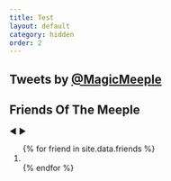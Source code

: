 ```yaml
---
title: Test
layout: default
category: hidden
order: 2
---
```

<div class="subcontainer">
<div class="home-grid">
    <div class="tweet-stream home-grid-col">
        <h2>Tweets by <a href="https://twitter.com/MagicMeeple">@MagicMeeple</a></h2>
        <a class="twitter-timeline" href="https://twitter.com/MagicMeeple?ref_src=twsrc%5Etfw" data-chrome="transparent noheader nofooter" width="100%" data-tweet-limit="3"></a>
        <script async src="https://platform.twitter.com/widgets.js" charset="utf-8"></script>
    </div>
    <div class="friends-of-the-meeple home-grid-col">
        <h2>Friends Of The Meeple</h2>
        <div class="carousel">
          <span class="prev-arrow"> ◀ </span>
          <span class="next-arrow"> ▶ </span>
          <div class="prev"></div>
          <div class="next"></div>
          <ol>
            {% for friend in site.data.friends %}
            <li style="background-image: url('/assets/images/FriendsOftheMeeple/{{ friend.filename }}')" data-caption="{{ friend.name }}">
              <a href="{{ friend.url }}" target="_blank"></a>
            </li>
            {% endfor %}
          </ol>
        </div>
    </div>
</div>
</div>
<script>
carousel = (function(){
  var container = document.querySelector('.carousel');
  var next = container.querySelector('.next');
  var prev = container.querySelector('.prev');
  var counter = 0;
  var items = container.querySelectorAll('.carousel ol>li');
  var amount = items.length;
  var current = items[0];
  container.classList.add('active');
  function navigate(direction) {
    current.classList.remove('current');
    counter = counter + direction;
    counter = (direction === -1 && counter < 0) ? amount - 1 : counter; 
    counter = (direction === 1 && !items[counter]) ? 0 : counter;
    current = items[counter];
    current.classList.add('current');
  }
  next.addEventListener('click', function(ev) {
    navigate(1);
  });
  prev.addEventListener('click', function(ev) {
    navigate(-1);
  });
  navigate(0);
})();
</script>